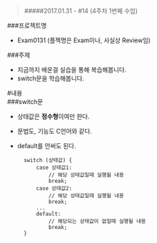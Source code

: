 > #####2017.01.31 -  #14 (4주차 1번째 수업)

###프로젝트명
- Exam0131 (플젝명은 Exam이나, 사실상 Review임)

###주제  
- 지금까지 배운걸 실습을 통해 복습해봅니다.
- switch문을 학습해봅니다.

#내용  
###switch문 
- 상태값은 **정수형**이여만 한다.  
- 문법도, 기능도 C언어와 같다.
- default를 안써도 된다.


  ```
    switch (상태값) {
  		case 상태값1:
  			// 해당 상태값일때 실행될 내용
  			break;
		case 상태값2:
			// 해당 상태값일때 실행될 내용
  			break;
		...
		default:
			// 해당되는 상태값이 없일때 실행될 내용
			break;
    }
  ```  
